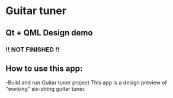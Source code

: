 # Guitar tuner
## Qt + QML Design demo
### !! NOT FINISHED !!

## How to use this app:
-Build and run Guitar tuner project This app is a design preview of "working" six-string guitar tuner.
